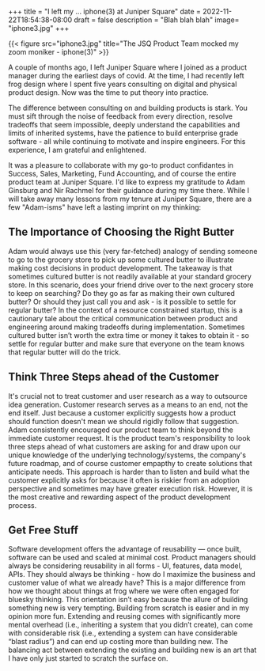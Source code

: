+++
title = "I left my ... iphone(3) at Juniper Square"
date = 2022-11-22T18:54:38-08:00
draft = false
description = "Blah blah blah"
image= "iphone3.jpg"
+++

{{< figure src="iphone3.jpg" title="The JSQ Product Team mocked my zoom moniker - iphone(3)" >}}

A couple of months ago, I left Juniper Square where I joined as a product manager during the earliest days of covid. At the time, I had recently left frog design where I spent five years consulting on digital and physical product design. Now was the time to put theory into practice.

The difference between consulting on and building products is stark. You must sift through the noise of feedback from every direction, resolve tradeoffs that seem impossible, deeply understand the capabilities and limits of inherited systems, have the patience to build enterprise grade software - all while continuing to motivate and inspire engineers. For this experience, I am grateful and enlightened.  

It was a pleasure to collaborate with my go-to product confidantes in Success, Sales, Marketing, Fund Accounting, and of course the entire product team at Juniper Square. I'd like to express my gratitude to Adam Ginsburg and Nir Rachmel for their guidance during my time there. While I will take away many lessons from my tenure at Juniper Square, there are a few "Adam-isms" have left a lasting imprint on my thinking:

## The Importance of Choosing the Right Butter 

Adam would always use this (very far-fetched) analogy of sending someone to go to the grocery store to pick up some cultured butter to illustrate making cost decisions in product development. The takeaway is that sometimes cultured butter is not readily available at your standard grocery store. In this scenario, does your friend drive over to the next grocery store to keep on searching? Do they go as far as making their own cultured butter? Or should they just call you and ask - is it possible to settle for regular butter? In the context of a resource constrained startup, this is a cautionary tale about the critical communication between product and engineering around making tradeoffs during implementation. Sometimes cultured butter isn’t worth the extra time or money it takes to obtain it - so settle for regular butter and make sure that everyone on the team knows that regular butter will do the trick.

## Think Three Steps ahead of the Customer

It's crucial not to treat customer and user research as a way to outsource idea generation. Customer research serves as a means to an end, not the end itself. Just because a customer explicitly suggests how a product should function doesn't mean we should rigidly follow that suggestion. Adam consistently encouraged our product team to think beyond the immediate customer request. It is the product team's responsibility to look three steps ahead of what customers are asking for and draw upon our unique knowledge of the underlying technology/systems, the company's future roadmap, and of course customer empapthy to create solutions that anticipate needs. This approach is harder than to listen and build what the customer explicitly asks for because it often is riskier from an adoption perspective and sometimes may have greater execution risk. However, it is the most creative and rewarding aspect of the product development process. 

## Get Free Stuff

Software development offers the advantage of reusability — once built, software can be used and scaled at minimal cost. Product managers should always be considering reusability in all forms - UI, features, data model, APIs. They should always be thinking - how do I maximize the business and customer value of what we already have? This is a major difference from how we thought about things at frog where we were often engaged for bluesky thinking. This orientation isn’t easy because the allure of building something new is very tempting. Building from scratch is easier and in my opinion more fun. Extending and reusing comes with significantly more mental overhead (i.e., inheriting a system that you didn’t create), can come with considerable risk (i.e., extending a system can have considerable “blast radius”) and can end up costing more than building new. The balancing act between extending the existing and building new is an art that I have only just started to scratch the surface on.
